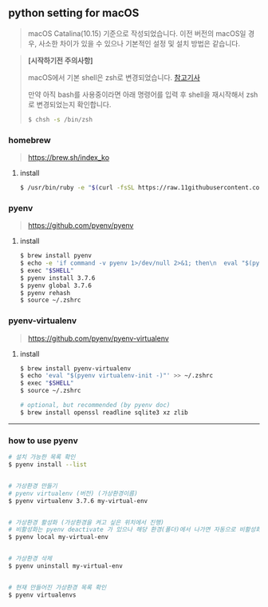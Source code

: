 ## python setting for macOS

> macOS Catalina(10.15) 기준으로 작성되었습니다. 이전 버전의 macOS일 경우, 사소한 차이가 있을 수 있으나 기본적인 설정 및 설치 방법은 같습니다.

> **[시작하기전 주의사항]**
>
> macOS에서 기본 shell은 zsh로 변경되었습니다. [참고기사](https://www.theverge.com/2019/6/4/18651872/apple-macos-catalina-zsh-bash-shell-replacement-features)
>
> 만약 아직 bash를 사용중이라면 아래 명령어를 입력 후 shell을 재시작해서 zsh로 변경되었는지 확인합니다.
>
> ```bash
> $ chsh -s /bin/zsh
> ```

### homebrew

> https://brew.sh/index_ko

1. install

   ```bash
   $ /usr/bin/ruby -e "$(curl -fsSL https://raw.11githubusercontent.com/Homebrew/install/master/install)"
   ```



### pyenv

> https://github.com/pyenv/pyenv

1. install

   ```bash
   $ brew install pyenv
   $ echo -e 'if command -v pyenv 1>/dev/null 2>&1; then\n  eval "$(pyenv init -)"\nfi' >> ~/.zshrc
   $ exec "$SHELL"
   $ pyenv install 3.7.6
   $ pyenv global 3.7.6
   $ pyenv rehash
   $ source ~/.zshrc
   ```



### pyenv-virtualenv

> https://github.com/pyenv/pyenv-virtualenv

1. install

   ```bash
   $ brew install pyenv-virtualenv
   $ echo 'eval "$(pyenv virtualenv-init -)"' >> ~/.zshrc
   $ exec "$SHELL"
   $ source ~/.zshrc
   
   # optional, but recommended (by pyenv doc)
   $ brew install openssl readline sqlite3 xz zlib
   ```



---



### how to use pyenv

```bash
# 설치 가능한 목록 확인
$ pyenv install --list


# 가상환경 만들기
# pyenv virtualenv (버전) (가상환경이름)
$ pyenv virtualenv 3.7.6 my-virtual-env


# 가상환경 활성화 (가상환경을 켜고 싶은 위치에서 진행)
# 비활성화는 pyenv deactivate 가 있으나 해당 환경(폴더)에서 나가면 자동으로 비활성화됨
$ pyenv local my-virtual-env


# 가상환경 삭제
$ pyenv uninstall my-virtual-env


# 현재 만들어진 가상환경 목록 확인
$ pyenv virtualenvs
```


